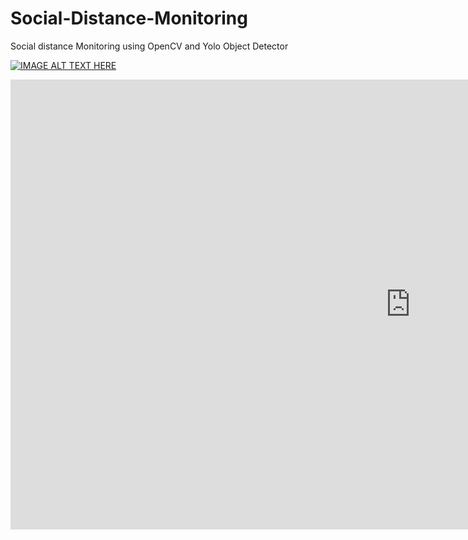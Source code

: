 # Social-Distance-Monitoring
Social distance Monitoring using OpenCV and Yolo Object Detector

[![IMAGE ALT TEXT HERE](https://img.youtube.com/vi/-bwJO0D_QuY/0.jpg)](https://www.youtube.com/watch?v=-bwJO0D_QuY)


<iframe width="1280" height="720" src="https://www.youtube.com/embed/-bwJO0D_QuY" frameborder="0" allow="accelerometer; autoplay; encrypted-media; gyroscope; picture-in-picture" allowfullscreen></iframe>
